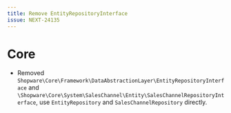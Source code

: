 ```yaml
---
title: Remove EntityRepositoryInterface
issue: NEXT-24135
---
```

# Core
* Removed `Shopware\Core\Framework\DataAbstractionLayer\EntityRepositoryInterface` and `\Shopware\Core\System\SalesChannel\Entity\SalesChannelRepositoryInterface`, use `EntityRepository` and `SalesChannelRepository` directly.
